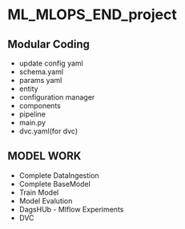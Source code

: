 # ML_MLOPS_END_project

## Modular Coding

- update config yaml
- schema.yaml
- params yaml
- entity
- configuration manager
- components
- pipeline
- main.py
- dvc.yaml(for dvc)

## MODEL WORK

- Complete DataIngestion
- Complete BaseModel
- Train Model
- Model Evalution
- DagsHUb - Mlflow Experiments
- DVC
